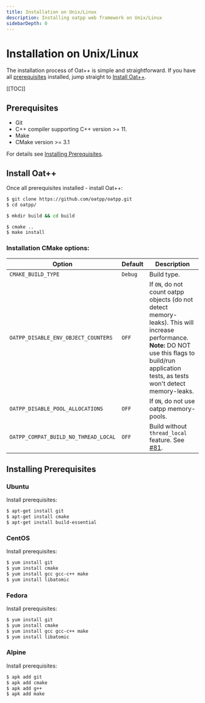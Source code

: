 ```yaml
---
title: Installation on Unix/Linux
description: Installing oatpp web framework on Unix/Linux
sidebarDepth: 0
---
```


# Installation on Unix/Linux <seo/>

The installation process of Oat++ is simple and straightforward.
If you have all [prerequisites](#prerequisites) installed, jump straight to [Install Oat++](#install-oat).

[[TOC]]

## Prerequisites 

- Git
- C++ compiler supporting C++ version >= 11.
- Make
- CMake version >= 3.1

For details see [Installing Prerequisites](#installing-prerequisites).

## Install Oat++

Once all prerequisites installed - install Oat++:

```bash
$ git clone https://github.com/oatpp/oatpp.git
$ cd oatpp/

$ mkdir build && cd build

$ cmake ..
$ make install
```

### Installation CMake options:

|Option|Default|Description|
|---|---|---|
|`CMAKE_BUILD_TYPE`|`Debug`|Build type.|
|`OATPP_DISABLE_ENV_OBJECT_COUNTERS`|`OFF`|If `ON`, do not count oatpp objects (do not detect memory-leaks). This will increase performance. <br> **Note:** DO NOT use this flags to build/run application tests, as tests won't detect memory-leaks.|
|`OATPP_DISABLE_POOL_ALLOCATIONS`|`OFF`|If `ON`, do not use oatpp memory-pools.|
|`OATPP_COMPAT_BUILD_NO_THREAD_LOCAL`|`OFF`|Build without `thread_local` feature. See [#81](https://github.com/oatpp/oatpp/issues/81).|

## Installing Prerequisites

### Ubuntu

Install prerequisites:

```bash
$ apt-get install git
$ apt-get install cmake
$ apt-get install build-essential
```

### CentOS

Install prerequisites:

```bash
$ yum install git
$ yum install cmake
$ yum install gcc gcc-c++ make
$ yum install libatomic
```

### Fedora

Install prerequisites:

```bash
$ yum install git
$ yum install cmake
$ yum install gcc gcc-c++ make
$ yum install libatomic
```

### Alpine

Install prerequisites:

```bash
$ apk add git
$ apk add cmake
$ apk add g++
$ apk add make
```
